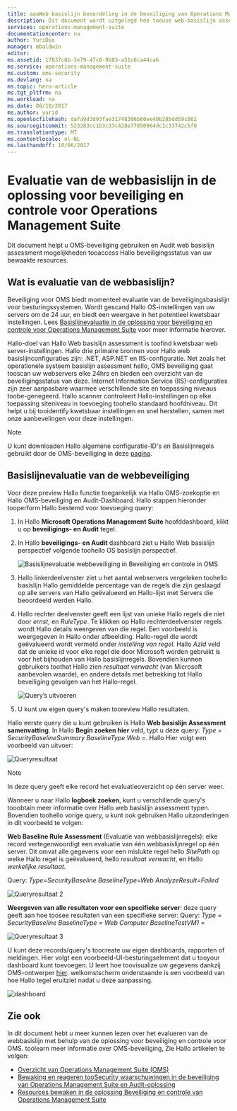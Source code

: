 ```yaml
---
title: aaaWeb basislijn beoordeling in de beveiliging van Operations Management Suite en Audit oplossing basislijn | Microsoft Docs
description: Dit document wordt uitgelegd hoe toouse web-basislijn assessment in OMS beveiligings- en Audit oplossing tooperform een basislijn beoordeling van alle bewaakte webservers voor naleving en beveiliging doel.
services: operations-management-suite
documentationcenter: na
author: YuriDio
manager: mbaldwin
editor: 
ms.assetid: 17837c8b-3e79-47c0-9b83-a51c6ca44ca6
ms.service: operations-management-suite
ms.custom: oms-security
ms.devlang: na
ms.topic: hero-article
ms.tgt_pltfrm: na
ms.workload: na
ms.date: 08/18/2017
ms.author: yurid
ms.openlocfilehash: dafa9d3d93fae31748306b60ee40b285dd59c802
ms.sourcegitcommit: 523283cc1b3c37c428e77850964dc1c33742c5f0
ms.translationtype: MT
ms.contentlocale: nl-NL
ms.lasthandoff: 10/06/2017
---
```

# <a name="web-baseline-assessment-in-operations-management-suite-security-and-audit-solution"></a>Evaluatie van de webbasislijn in de oplossing voor beveiliging en controle voor Operations Management Suite
Dit document helpt u OMS-beveiliging gebruiken en Audit web basislijn assessment mogelijkheden tooaccess Hallo beveiligingsstatus van uw bewaakte resources.

## <a name="what-is-web-baseline-assessment"></a>Wat is evaluatie van de webbasislijn?
Beveiliging voor OMS biedt momenteel evaluatie van de beveiligingsbasislijn voor besturingssystemen. Wordt gescand Hallo OS-instellingen van uw servers om de 24 uur, en biedt een weergave in het potentieel kwetsbaar instellingen. Lees [Basislijnevaluatie in de oplossing voor beveiliging en controle voor Operations Management Suite](https://docs.microsoft.com/azure/operations-management-suite/oms-security-baseline) voor meer informatie hierover.

Hallo-doel van Hallo Web basislijn assessment is toofind kwetsbaar web server-instellingen. Hallo drie primaire bronnen voor Hallo web basislijnconfiguraties zijn: .NET, ASP.NET en IIS-configuratie.  Net zoals het operationele systeem basislijn assessment hello, OMS beveiliging gaat tooscan uw webservers elke 24hrs en bieden een overzicht van de beveiligingsstatus van deze.  Internet Information Service (IIS)-configuraties zijn zeer aanpasbare waarmee verschillende site en toepassing niveaus toobe-genegeerd. Hallo scanner controleert Hallo-instellingen op elke toepassing siteniveau in toevoeging toohello standaard hoofdniveau. Dit helpt u bij tooidentify kwetsbaar instellingen en snel herstellen, samen met onze aanbevelingen voor deze instellingen.

>[!NOTE] 
>U kunt downloaden Hallo algemene configuratie-ID's en Basislijnregels gebruikt door de OMS-beveiliging in deze [pagina](https://gallery.technet.microsoft.com/Azure-Security-Center-a789e335?redir=0).


## <a name="web-security-baseline-assessment"></a>Basislijnevaluatie van de webbeveiliging

Voor deze preview Hallo functie toegankelijk via Hallo OMS-zoekoptie en Hallo OMS-beveiliging en Audit-Dashboard. Hallo stappen hieronder tooperform Hallo bestemd voor toevoeging query:

1. In Hallo **Microsoft Operations Management Suite** hoofddashboard, klikt u op **beveiligings- en Audit** tegel.
2. In Hallo **beveiligings- en Audit** dashboard ziet u Hallo Web basislijn perspectief volgende toohello OS basislijn perspectief.
   
    ![Basislijnevaluatie webbeveiliging in Beveiliging en controle in OMS](./media/oms-security-web-baseline/oms-security-web-baseline-fig5.png)

3. Hallo linkerdeelvenster ziet u het aantal webservers vergeleken toohello basislijn Hallo gemiddelde percentage van de regels die zijn geslaagd op alle servers van Hallo geëvalueerd en Hallo-lijst met Servers die beoordeeld werden Hallo.
4. Hallo rechter deelvenster geeft een lijst van unieke Hallo regels die niet door *ernst*, en *RuleType*. Te klikken op Hallo rechterdeelvenster regels wordt Hallo details weergeven van die regel. Een voorbeeld is weergegeven in Hallo onder afbeelding. Hallo-regel die wordt geëvalueerd wordt vermeld onder *instelling van regel*. Hallo *AzId* veld dat de unieke id voor elke regel die door Microsoft worden gebruikt is voor het bijhouden van Hallo basislijnregels. Bovendien kunnen gebruikers toothat Hallo zien *resultaat verwacht* (van Microsoft aanbevolen waarde), en andere details met betrekking tot Hallo beveiliging gevolgen van het Hallo-regel.
    
    ![Query’s uitvoeren](./media/oms-security-web-baseline/oms-security-web-baseline-fig6.png)

5. U kunt uw eigen query's maken tooreview Hallo resultaten. 

Hallo eerste query die u kunt gebruiken is Hallo **Web basislijn Assessment samenvatting**. In Hallo **Begin zoeken hier** veld, typt u deze query: *Type = SecurityBaselineSummary BaselineType Web =*. Hallo Hier volgt een voorbeeld van uitvoer:

![Queryresultaat](./media/oms-security-web-baseline/oms-security-web-baseline-fig7.png)

>[!NOTE] 
>In deze query geeft elke record het evaluatieoverzicht op één server weer.

Wanneer u naar Hallo **logboek zoeken**, kunt u verschillende query's tooobtain meer informatie over Hallo web basislijn assessment typen. Bovendien toohello vorige query, u kunt ook gebruiken Hallo uitzonderingen in dit voorbeeld te volgen:

**Web Baseline Rule Assessment** (Evaluatie van webbasislijnregels): elke record vertegenwoordigt een evaluatie van één webbasislijnregel op één server. Dit omvat alle gegevens voor een mislukte regel hello *SitePath* op welke Hallo regel is geëvalueerd, hello *resultaat verwacht*, en Hallo *werkelijke resultaat*.

Query: *Type=SecurityBaseline BaselineType=Web AnalyzeResult=Failed*

![Queryresultaat 2](./media/oms-security-web-baseline/oms-security-web-baseline-fig8.png)

**Weergeven van alle resultaten voor een specifieke server**: deze query geeft aan hoe toosee resultaten van een specifieke server: Query: *Type = SecurityBaseline BaselineType = Web Computer BaselineTestVM1 =*

![Queryresultaat 3](./media/oms-security-web-baseline/oms-security-web-baseline-fig3.png)

U kunt deze records/query's toocreate uw eigen dashboards, rapporten of meldingen. Hier volgt een voorbeeld-UI-besturingselement dat u tooyour dashboard kunt toevoegen. U leert hoe toovisualize uw gegevens dankzij OMS-ontwerper [hier](https://blogs.technet.microsoft.com/msoms/2016/06/30/oms-view-designer-visualize-your-data-your-way/). welkomstscherm onderstaande is een voorbeeld van hoe Hallo tegel eruitziet nadat u deze aanpassing.

![dashboard](./media/oms-security-web-baseline/oms-security-web-baseline-fig4.png)

## <a name="see-also"></a>Zie ook
In dit document hebt u meer kunnen lezen over het evalueren van de webbasislijn met behulp van de oplossing voor beveiliging en controle voor OMS. toolearn meer informatie over OMS-beveiliging, Zie Hallo artikelen te volgen:

* [Overzicht van Operations Management Suite (OMS)](operations-management-suite-overview.md)
* [Bewaking en reageren tooSecurity waarschuwingen in de beveiliging van Operations Management Suite en Audit-oplossing](oms-security-responding-alerts.md)
* [Resources bewaken in de oplossing Beveiliging en controle van Operations Management Suite ](oms-security-monitoring-resources.md)

